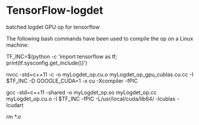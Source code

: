 # TensorFlow-logdet
batched logdet GPU op for tensorflow

The following bash commands have been used to compile the op on a Linux machine:

TF_INC=$(python -c 'import tensorflow as tf; print(tf.sysconfig.get_include())')

nvcc -std=c++11 -c -o myLogdet_op.cu.o myLogdet_op_gpu_cublas.cu.cc -I $TF_INC -D GOOGLE_CUDA=1 -x cu -Xcompiler -fPIC

gcc -std=c++11 -shared -o myLogdet_op.so myLogdet_op.cc myLogdet_op.cu.o -I $TF_INC -fPIC -L/usr/local/cuda/lib64/ -lcublas -lcudart

rm *.o
